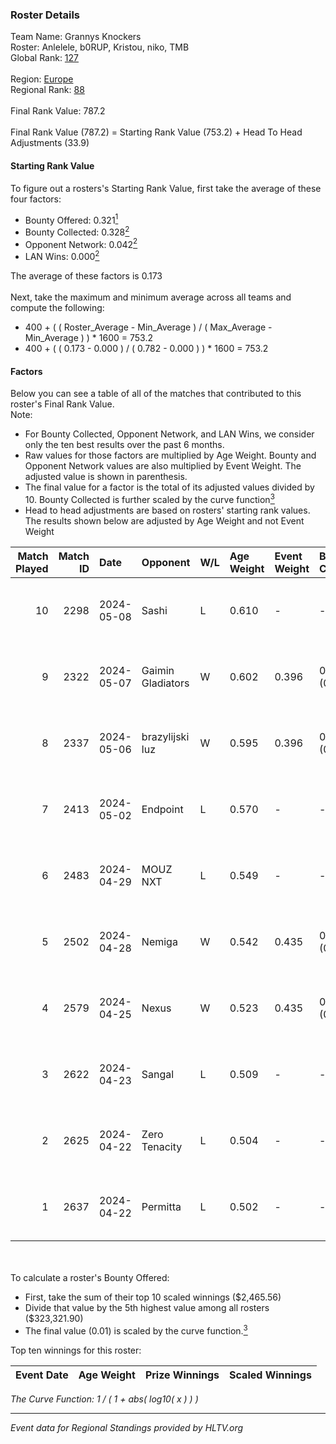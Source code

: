 ### Roster Details<br />
Team Name: Grannys Knockers<br />
Roster: Anlelele, b0RUP, Kristou, niko, TMB<br />
Global Rank: [127](../standings_global.md)<br />
<br />
Region: [Europe]( ../standings_europe.md)<br />
Regional Rank: [88]( ../standings_europe.md)<br />
<br />
Final Rank Value:  787.2<br />
<br />
Final Rank Value (787.2) = Starting Rank Value (753.2) + Head To Head Adjustments (33.9)<br />

#### Starting Rank Value<br />
To figure out a rosters's Starting Rank Value, first take the average of these four factors:<br />
- Bounty Offered: 0.321[<sup>1</sup>](#table2)
- Bounty Collected: 0.328[<sup>2</sup>](#table1)
- Opponent Network: 0.042[<sup>2</sup>](#table1)
- LAN Wins: 0.000[<sup>2</sup>](#table1)

The average of these factors is 0.173<br />
<br />
Next, take the maximum and minimum average across all teams and compute the following:<br />
- 400 + ( ( Roster_Average - Min_Average ) / ( Max_Average - Min_Average ) ) * 1600 = 753.2
- 400 + ( ( 0.173 - 0.000 ) / ( 0.782 - 0.000 ) ) * 1600 = 753.2


#### Factors<br />
Below you can see a table of all of the matches that contributed to this roster's Final Rank Value.<br />
Note:<br />

- For Bounty Collected, Opponent Network, and LAN Wins, we consider only the ten best results over the past 6 months.
- Raw values for those factors are multiplied by Age Weight. Bounty and Opponent Network values are also multiplied by Event Weight. The adjusted value is shown in parenthesis.
- The final value for a factor is the total of its adjusted values divided by 10. Bounty Collected is further scaled by the curve function[<sup>3</sup>](#curveFunction)
- Head to head adjustments are based on rosters' starting rank values. The results shown below are adjusted by Age Weight and not Event Weight
<span id="table1"></span><br />


| Match Played | Match ID | Date       | Opponent          | W/L | Age Weight | Event Weight | Bounty Collected | Opponent Network | LAN Wins  | H2H Adj. | Roster                              |
| -: | -: | :- | :- | :- | :- | :- | :- | :- | :- | -: | :- |
|           10 |     2298 | 2024-05-08 | Sashi             | L   | 0.610      | -            | -                | -                | -         |    -1.67 | Anlelele, b0RUP, Kristou, niko, TMB |
|            9 |     2322 | 2024-05-07 | Gaimin Gladiators | W   | 0.602      | 0.396        | 0.038 (0.009)    | 0.349 (0.083)    | 0 (0.000) |    14.81 | Anlelele, b0RUP, Kristou, niko, TMB |
|            8 |     2337 | 2024-05-06 | brazylijski luz   | W   | 0.595      | 0.396        | 0.008 (0.002)    | 0.261 (0.062)    | 0 (0.000) |    11.33 | Anlelele, b0RUP, Kristou, niko, TMB |
|            7 |     2413 | 2024-05-02 | Endpoint          | L   | 0.570      | -            | -                | -                | -         |    -5.41 | Anlelele, b0RUP, Kristou, niko, TMB |
|            6 |     2483 | 2024-04-29 | MOUZ NXT          | L   | 0.549      | -            | -                | -                | -         |    -3.14 | b0RUP, Kristou, niko, refrezh, TMB  |
|            5 |     2502 | 2024-04-28 | Nemiga            | W   | 0.542      | 0.435        | 0.317 (0.075)    | 0.733 (0.173)    | 0 (0.000) |    15.54 | b0RUP, Kristou, niko, refrezh, TMB  |
|            4 |     2579 | 2024-04-25 | Nexus             | W   | 0.523      | 0.435        | 0.014 (0.003)    | 0.465 (0.106)    | 0 (0.000) |    10.19 | b0RUP, Kristou, niko, refrezh, TMB  |
|            3 |     2622 | 2024-04-23 | Sangal            | L   | 0.509      | -            | -                | -                | -         |    -1.77 | Anlelele, b0RUP, Kristou, niko, TMB |
|            2 |     2625 | 2024-04-22 | Zero Tenacity     | L   | 0.504      | -            | -                | -                | -         |    -2.21 | b0RUP, Kristou, niko, refrezh, TMB  |
|            1 |     2637 | 2024-04-22 | Permitta          | L   | 0.502      | -            | -                | -                | -         |    -3.73 | b0RUP, Kristou, niko, refrezh, TMB  |

<br />
<span id="table2"></span><br />
To calculate a roster's Bounty Offered:<br />

- First, take the sum of their top 10 scaled winnings ($2,465.56)
- Divide that value by the 5th highest value among all rosters ($323,321.90)
- The final value (0.01) is scaled by the curve function.[<sup>3</sup>](#curveFunction)

Top ten winnings for this roster:<br />

| Event Date | Age Weight | Prize Winnings | Scaled Winnings |
| :- | -: | :- | :- |


<span id="curveFunction"></span>_The Curve Function: 1 / ( 1 + abs( log10( x ) ) )_<br />

---
_Event data for Regional Standings provided by HLTV.org_<br />
